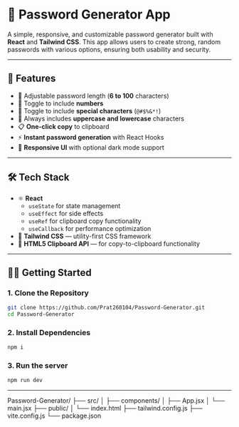 # 🔐 Password Generator App

A simple, responsive, and customizable password generator built with **React** and **Tailwind CSS**. This app allows users to create strong, random passwords with various options, ensuring both usability and security.

---

## 🚀 Features

- 📏 Adjustable password length (**6 to 100** characters)
- 🔢 Toggle to include **numbers**
- 🔣 Toggle to include **special characters** (`@#$%&*!`)
- 🔡 Always includes **uppercase and lowercase** characters
- 📋 **One-click copy** to clipboard
- ⚡ **Instant password generation** with React Hooks
- 🌙 **Responsive UI** with optional dark mode support

---

## 🛠️ Tech Stack

- ⚛️ **React**
  - `useState` for state management
  - `useEffect` for side effects
  - `useRef` for clipboard copy functionality
  - `useCallback` for performance optimization
- 🎨 **Tailwind CSS** — utility-first CSS framework
- 🔗 **HTML5 Clipboard API** — for copy-to-clipboard functionality

---

## 🧑‍💻 Getting Started

### 1. Clone the Repository

```bash
git clone https://github.com/Prat260104/Password-Generator.git
cd Password-Generator
```

### 2. Install Dependencies

```bash
npm i
```

### 3. Run the server

```bash
npm run dev
```
---

Password-Generator/
├── src/
│   ├── components/
│   ├── App.jsx
│   └── main.jsx
├── public/
│   └── index.html
├── tailwind.config.js
├── vite.config.js
└── package.json
